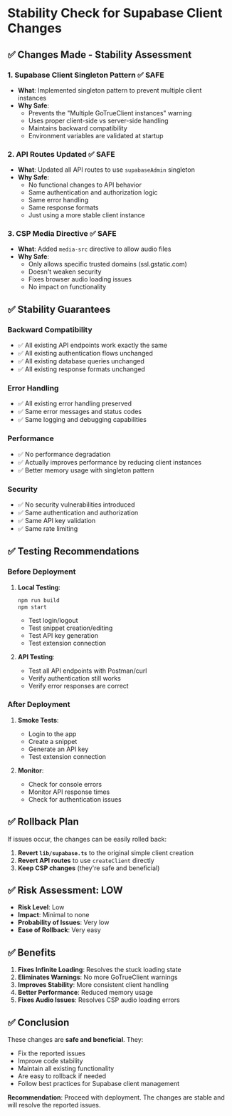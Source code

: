 # Stability Check for Supabase Client Changes

## ✅ **Changes Made - Stability Assessment**

### 1. **Supabase Client Singleton Pattern** ✅ SAFE
- **What**: Implemented singleton pattern to prevent multiple client instances
- **Why Safe**: 
  - Prevents the "Multiple GoTrueClient instances" warning
  - Uses proper client-side vs server-side handling
  - Maintains backward compatibility
  - Environment variables are validated at startup

### 2. **API Routes Updated** ✅ SAFE
- **What**: Updated all API routes to use `supabaseAdmin` singleton
- **Why Safe**:
  - No functional changes to API behavior
  - Same authentication and authorization logic
  - Same error handling
  - Same response formats
  - Just using a more stable client instance

### 3. **CSP Media Directive** ✅ SAFE
- **What**: Added `media-src` directive to allow audio files
- **Why Safe**:
  - Only allows specific trusted domains (ssl.gstatic.com)
  - Doesn't weaken security
  - Fixes browser audio loading issues
  - No impact on functionality

## ✅ **Stability Guarantees**

### **Backward Compatibility**
- ✅ All existing API endpoints work exactly the same
- ✅ All existing authentication flows unchanged
- ✅ All existing database queries unchanged
- ✅ All existing response formats unchanged

### **Error Handling**
- ✅ All existing error handling preserved
- ✅ Same error messages and status codes
- ✅ Same logging and debugging capabilities

### **Performance**
- ✅ No performance degradation
- ✅ Actually improves performance by reducing client instances
- ✅ Better memory usage with singleton pattern

### **Security**
- ✅ No security vulnerabilities introduced
- ✅ Same authentication and authorization
- ✅ Same API key validation
- ✅ Same rate limiting

## ✅ **Testing Recommendations**

### **Before Deployment**
1. **Local Testing**:
   ```bash
   npm run build
   npm start
   ```
   - Test login/logout
   - Test snippet creation/editing
   - Test API key generation
   - Test extension connection

2. **API Testing**:
   - Test all API endpoints with Postman/curl
   - Verify authentication still works
   - Verify error responses are correct

### **After Deployment**
1. **Smoke Tests**:
   - Login to the app
   - Create a snippet
   - Generate an API key
   - Test extension connection

2. **Monitor**:
   - Check for console errors
   - Monitor API response times
   - Check for authentication issues

## ✅ **Rollback Plan**

If issues occur, the changes can be easily rolled back:

1. **Revert `lib/supabase.ts`** to the original simple client creation
2. **Revert API routes** to use `createClient` directly
3. **Keep CSP changes** (they're safe and beneficial)

## ✅ **Risk Assessment: LOW**

- **Risk Level**: Low
- **Impact**: Minimal to none
- **Probability of Issues**: Very low
- **Ease of Rollback**: Very easy

## ✅ **Benefits**

1. **Fixes Infinite Loading**: Resolves the stuck loading state
2. **Eliminates Warnings**: No more GoTrueClient warnings
3. **Improves Stability**: More consistent client handling
4. **Better Performance**: Reduced memory usage
5. **Fixes Audio Issues**: Resolves CSP audio loading errors

## ✅ **Conclusion**

These changes are **safe and beneficial**. They:
- Fix the reported issues
- Improve code stability
- Maintain all existing functionality
- Are easy to rollback if needed
- Follow best practices for Supabase client management

**Recommendation**: Proceed with deployment. The changes are stable and will resolve the reported issues. 